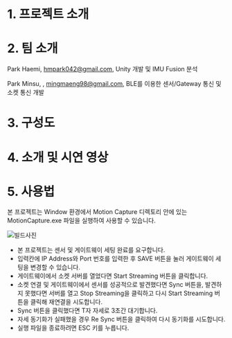 # 1. 프로젝트 소개


# 2. 팀 소개
Park Haemi, hmpark042@gmail.com, Unity 개발 및 IMU Fusion 분석

Park Minsu, , mingmaeng98@gmail.com, BLE를 이용한 센서/Gateway 통신 및  소켓 통신 개발


# 3. 구성도


# 4. 소개 및 시연 영상


# 5. 사용법
본 프로젝트는 Window 환경에서 Motion Capture 디렉토리 안에 있는 MotionCapture.exe 파일을 실행하여 사용할 수 있습니다.

![빌드사진](https://user-images.githubusercontent.com/48706944/195005486-e98a49db-181e-4472-b95d-8328cca30ee1.png)

* 본 프로젝트는 센서 및 게이트웨이 세팅 완료를 요구합니다.
* 입력칸에 IP Address와 Port 번호를 입력한 후 SAVE 버튼을 눌러 게이트웨이 세팅을 변경할 수 있습니다.
* 게이트웨이에서 소켓 서버를 열었다면 Start Streaming 버튼을 클릭합니다.
* 소켓 연결 및 게이트웨이에서 센서를 성공적으로 발견했다면 Sync 버튼을, 발견하지 못했다면 서버를 열고 Stop Streaming을 클릭하고 다시 Start Streaming 버튼을 클릭해 재연결을 시도합니다.
* Sync 버튼을 클릭했다면 T자 자세로 3초간 대기합니다.
* 자세 동기화가 실패했을 경우 Re Sync 버튼을 클릭하여 다시 동기화를 시도합니다.
* 실행 파일을 종료하려면 ESC 키를 누릅니다.
